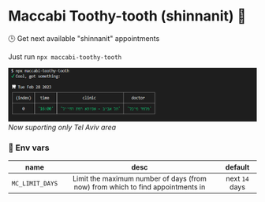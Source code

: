 # Maccabi Toothy-tooth (shinnanit) 🦷

🕒 Get next available "shinnanit" appointments

Just run `npx maccabi-toothy-tooth`

![cli examlpe](./cli.png)
_Now suporting only Tel Aviv area_

### 🌲 Env vars

| name                | desc                                        | default   |
|:-----:              |:-------:                                    |:--------:  
| `MC_LIMIT_DAYS`     | Limit the maximum number of days (from now) from which to find appointments in | next `14` days      |

